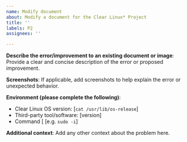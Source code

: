 ```yaml
---
name: Modify document
about: Modify a document for the Clear Linux* Project
title: ''
labels: P2
assignees: ''

---
```


**Describe the error/improvement to an existing document or image**: 
Provide a clear and concise description of the error or proposed improvement.

**Screenshots**: 
If applicable, add screenshots to help explain the error or unexpected behavior.

**Environment (please complete the following)**: 
 - Clear Linux OS version: [`cat /usr/lib/os-release`]
 - Third-party tool/software: [version]
 - Command [ [e.g. `sudo -i`]

**Additional context**: 
Add any other context about the problem here.
